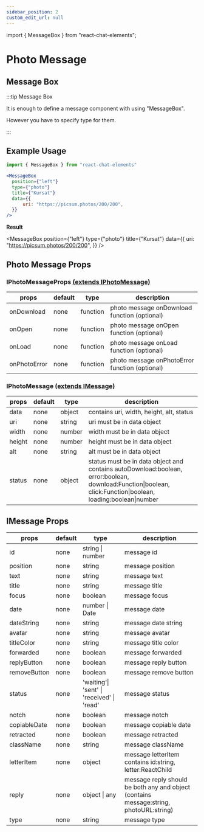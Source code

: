 ```yaml
---
sidebar_position: 2
custom_edit_url: null
---
```

import { MessageBox } from "react-chat-elements";

# Photo Message

## Message Box

:::tip Message Box

It is enough to define a message component with using "MessageBox".

However you have to specify type for them.

:::

<div style={{ color:"black", margin:"50px 0px"}}>
  <MessageBox
    position={"left"}
    type={"photo"}
    title={"Emre"}
    data={{
        uri: "https://picsum.photos/200/150",
    }}
  />
  <MessageBox
    position={"right"}
    type={"photo"}
    title={"Esra"}
    data={{
        uri: "https://picsum.photos/200/100",
    }}
  />
</div>

## Example Usage

```jsx
import { MessageBox } from "react-chat-elements"

<MessageBox
  position={"left"}
  type={"photo"}
  title={"Kursat"}
  data={{
      uri: "https://picsum.photos/200/200",
  }}
/>
```

**Result**

<MessageBox
  position={"left"}
  type={"photo"}
  title={"Kursat"}
  data={{
      uri: "https://picsum.photos/200/200",
  }}
/>

## Photo Message Props

### IPhotoMessageProps [(extends IPhotoMessage)](/docs/message-types/photo-message#iphotomessage-extends-imessage)

| props        | default | type     | description                                    |
|--------------|---------|----------|------------------------------------------------|
| onDownload   | none    | function | photo message onDownload function (optional)   |
| onOpen       | none    | function | photo message onOpen function (optional)       |
| onLoad       | none    | function | photo message onLoad function (optional)       |
| onPhotoError | none    | function | photo message onPhotoError function (optional) |

### IPhotoMessage [(extends IMessage)](/docs/message-types/photo-message#imessage-props)

| props  | default | type   | description                                                                                                                                                    |
|--------|---------|--------|----------------------------------------------------------------------------------------------------------------------------------------------------------------|
| data   | none    | object | contains uri, width, height, alt, status                                                                                                                       |
| uri    | none    | string | uri must be in data object                                                                                                                                     |
| width  | none    | number | width must be in data object                                                                                                                                   |
| height | none    | number | height must be in data object                                                                                                                                  |
| alt    | none    | string | alt must be in data object                                                                                                                                     |
| status | none    | object | status must be in data object and contains autoDownload:boolean,  error:boolean, download:Function\|boolean, click:Function\|boolean,  loading:boolean\|number |

## IMessage Props

| props        | default | type                                       | description                                                                            |
|--------------|---------|--------------------------------------------|----------------------------------------------------------------------------------------|
| id           | none    | string \| number                           | message id                                                                             |
| position     | none    | string                                     | message position                                                                       |
| text         | none    | string                                     | message text                                                                           |
| title        | none    | string                                     | message title                                                                          |
| focus        | none    | boolean                                    | message focus                                                                          |
| date         | none    | number \| Date                             | message date                                                                           |
| dateString   | none    | string                                     | message date string                                                                    |
| avatar       | none    | string                                     | message avatar                                                                         |
| titleColor   | none    | string                                     | message title color                                                                    |
| forwarded    | none    | boolean                                    | message forwarded                                                                      |
| replyButton  | none    | boolean                                    | message reply button                                                                   |
| removeButton | none    | boolean                                    | message remove button                                                                  |
| status       | none    | 'waiting'\| 'sent' \| 'received' \| 'read' | message status                                                                         |
| notch        | none    | boolean                                    | message notch                                                                          |
| copiableDate | none    | boolean                                    | message copiable date                                                                  |
| retracted    | none    | boolean                                    | message retracted                                                                      |
| className    | none    | string                                     | message className                                                                      |
| letterItem   | none    | object                                     | message letterItem contains id:string, letter:ReactChild                               |
| reply        | none    | object \| any                              | message reply should be both any and object (contains message:string, photoURL:string) |
| type         | none    | string                                     | message type                                                                           |